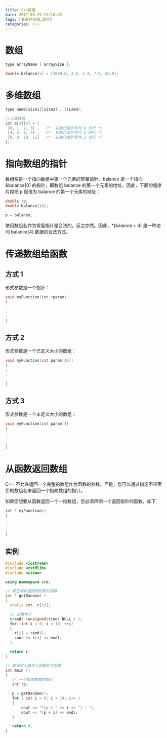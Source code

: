 ```yaml
---
title: C++数组
date: 2017-08-29 19:10:45
tags: [变量作用域,语言]
categories: C++
---
```

# 数组

```C++
type arrayName [ arraySize ];

double balance[5] = {1000.0, 2.0, 3.4, 7.0, 50.0};
```
<!--more-->

# 多维数组
```C++
type name[size1][size2]...[sizeN];

//二维数组
int a[3][4] = {
 {0, 1, 2, 3} ,   /*  初始化索引号为 0 的行 */
 {4, 5, 6, 7} ,   /*  初始化索引号为 1 的行 */
 {8, 9, 10, 11}   /*  初始化索引号为 2 的行 */
};
```

# 指向数组的指针

数组名是一个指向数组中第一个元素的常量指针。balance 是一个指向 &balance[0] 的指针，即数组 balance 的第一个元素的地址。因此，下面的程序片段把 p 赋值为 balance 的第一个元素的地址：
```C++
double *p;
double balance[10];

p = balance;
```
使用数组名作为常量指针是合法的，反之亦然。因此，*(balance + 4) 是一种访问 balance[4] 数据的合法方式。

# 传递数组给函数
## 方式 1
形式参数是一个指针：
```C++
void myFunction(int *param)
{
.
.
.
}
```
## 方式 2
形式参数是一个已定义大小的数组：
```C++
void myFunction(int param[10])
{
.
.
.
}
```
## 方式 3
形式参数是一个未定义大小的数组：
```C++
void myFunction(int param[])
{
.
.
.
}
```

# 从函数返回数组
C++ 不允许返回一个完整的数组作为函数的参数。但是，您可以通过指定不带索引的数组名来返回一个指向数组的指针。

如果您想要从函数返回一个一维数组，您必须声明一个返回指针的函数，如下
```C++
int * myFunction()
{
.
.
.
}
```

## 实例
```C++
#include <iostream>
#include <cstdlib>
#include <ctime>

using namespace std;

// 要生成和返回随机数的函数
int * getRandom( )
{
  static int  r[10];

  // 设置种子
  srand( (unsigned)time( NULL ) );
  for (int i = 0; i < 10; ++i)
  {
    r[i] = rand();
    cout << r[i] << endl;
  }

  return r;
}

// 要调用上面定义函数的主函数
int main ()
{
   // 一个指向整数的指针
   int *p;

   p = getRandom();
   for ( int i = 0; i < 10; i++ )
   {
       cout << "*(p + " << i << ") : ";
       cout << *(p + i) << endl;
   }

   return 0;
}
```
